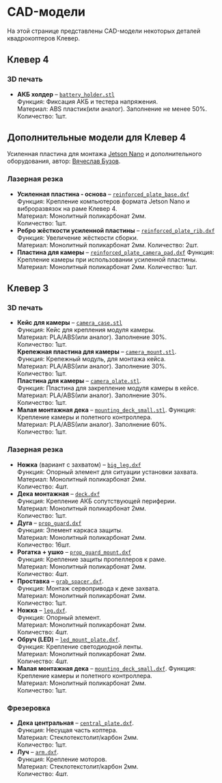 # CAD-модели

На этой странице представлены CAD-модели некоторых деталей квадрокоптеров Клевер.

## Клевер 4

### 3D печать

* **АКБ холдер** – [`battery_holder.stl`](https://github.com/CopterExpress/clover/raw/master/docs/assets/stl/battery_holder.stl)  
    Функция: Фиксация АКБ и тестера напряжения.  
    Материал: ABS пластик(или аналог). Заполнение не менее 50%.  
    Количество: 1шт.

## Дополнительные модели для Клевер 4

Усиленная пластина для монтажа [Jetson Nano](jetson_nano.md) и дополнительного оборудования, автор: [Вячеслав Бузов](https://t.me/buzyakabarbuzyaka).

### Лазерная резка

* **Усиленная пластина - основа** – [`reinforced_plate_base.dxf`](https://github.com/CopterExpress/clover/raw/master/docs/assets/dxf/reinforced_plate_base.dxf)  
    Функция: Крепление компьютеров формата Jetson Nano и виброразвязок на раме Клевер 4.  
    Материал: Монолитный поликарбонат 2мм.  
    Количество: 1шт.
* **Ребро жёсткости усиленной пластины** – [`reinforced_plate_rib.dxf`](https://github.com/CopterExpress/clover/raw/master/docs/assets/dxf/reinforced_plate_rib.dxf)  
    Функция: Увеличение жёсткости сборки.  
    Материал: Монолитный поликарбонат 2мм.
    Количество: 2шт.
* **Пластина для камеры** – [`reinforced_plate_camera_pad.dxf`](https://github.com/CopterExpress/clover/raw/master/docs/assets/dxf/reinforced_plate_camera_pad.dxf)
    Функция: Крепление камеры при использовании усиленной пластины.  
    Материал: Монолитный поликарбонат 2мм.
    Количество: 1шт.

## Клевер 3

### 3D печать

* **Кейс для камеры** – [`camera_case.stl`](https://github.com/CopterExpress/clover/raw/master/docs/assets/stl/camera_case.stl)  
    Функция: Кейс для крепления модуля камеры.  
    Материал: PLA/ABS(или аналог). Заполнение 30%.  
    Количество: 1шт.  
    **Крепежная пластина для камеры** – [`camera_mount.stl`](https://github.com/CopterExpress/clover/raw/master/docs/assets/stl/camera_mount.stl).  
    Функция: Крепежный модуль, для монтажа кейса.  
    Материал: PLA/ABS(или аналог). Заполнение 30%.  
    Количество: 1шт.  
    **Пластина для камеры** – [`camera_plate.stl`](https://github.com/CopterExpress/clover/raw/master/docs/assets/stl/camera_plate.stl).  
    Функция: Пластина для закрепление модуля камеры в кейсе.  
    Материал: PLA/ABS(или аналог). Заполнение 30%.  
    Количество: 1шт.
* **Малая монтажная дека** – [`mounting_deck_small.stl`](https://github.com/CopterExpress/clover/raw/master/docs/assets/stl/mounting_deck_small.stl).
    Функция: Крепление камеры и полетного контроллера.  
    Материал: PLA/ABS(или аналог). Заполнение 60%.  
    Количество: 1шт.

### Лазерная резка

* **Ножка** (вариант с захватом) – [`big_leg.dxf`](https://github.com/CopterExpress/clover/raw/master/docs/assets/dxf/big_leg.dxf)  
    Функция: Опорный элемент для ситуации установки захвата.  
    Материал: Монолитный поликарбонат 2мм.  
    Количество: 4шт.
* **Дека монтажная** – [`deck.dxf`](https://github.com/CopterExpress/clover/raw/master/docs/assets/dxf/deck.dxf)  
    Функция: Крепление АКБ сопутствующей периферии.  
    Материал: Монолитный поликарбонат 2мм.  
    Количество: 1шт.
* **Дуга** – [`prop_guard.dxf`](https://github.com/CopterExpress/clover/raw/master/docs/assets/dxf/prop_guard.dxf)  
    Функция: Элемент каркаса защиты.  
    Материал: Монолитный поликарбонат 2мм.  
    Количество: 16шт.
* **Рогатка + ушко** – [`prop_guard_mount.dxf`](https://github.com/CopterExpress/clover/raw/master/docs/assets/dxf/prop_guard_mount.dxf)  
    Функция: Крепление защиты пропеллеров к раме.  
    Материал: Монолитный поликарбонат 2мм.  
    Количество: 4шт.
* **Проставка** – [`grab_spacer.dxf`](https://github.com/CopterExpress/clover/raw/master/docs/assets/dxf/grab_spacer.dxf).  
    Функция: Монтаж сервопривода к деке захвата.  
    Материал: Монолитный поликарбонат 2мм.  
    Количество: 1шт.
* **Ножка** – [`leg.dxf`](https://github.com/CopterExpress/clover/raw/master/docs/assets/dxf/leg.dxf).  
    Функция: Опорный элемент.  
    Материал: Монолитный поликарбонат 2мм.  
    Количество: 4шт.
* **Обруч (LED)** – [`led_mount_plate.dxf`](https://github.com/CopterExpress/clover/raw/master/docs/assets/dxf/led_mount_plate.dxf).  
    Функция: Крепление светодиодной ленты.  
    Материал: Монолитный поликарбонат 2мм.  
    Количество: 4шт.
* **Малая монтажная дека** – [`mounting_deck_small.dxf`](https://github.com/CopterExpress/clover/raw/master/docs/assets/dxf/mounting_deck_small.dxf).
    Функция: Крепление камеры и полетного контроллера.  
    Материал: Монолитный поликарбонат 2мм.  
    Количество: 1шт.

### Фрезеровка

* **Дека центральная** – [`central_plate.dxf`](https://github.com/CopterExpress/clover/raw/master/docs/assets/dxf/central_plate.dxf).  
    Функция: Несущая часть коптера.  
    Материал: Стеклотекстолит/карбон 2мм.  
    Количество: 1шт.
* **Луч** – [`arm.dxf`](https://github.com/CopterExpress/clover/raw/master/docs/assets/dxf/arm.dxf).  
    Функция: Крепление моторов.  
    Материал: Стеклотекстолит/карбон 2мм.  
    Количество: 4шт.
